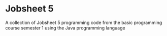 # Jobsheet 5
A collection of Jobsheet 5 programming code from the basic programming course semester 1 using the Java programming language
